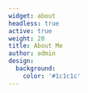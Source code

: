 ```yaml
---
widget: about
headless: true
active: true
weight: 20
title: About Me
author: admin
design:
  background:
    color: '#1c1c1c'
---
```

